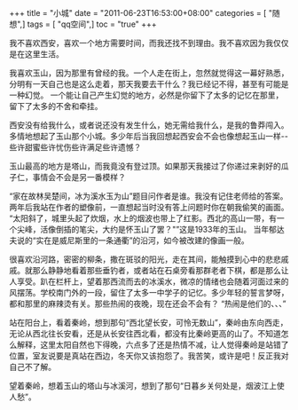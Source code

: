+++
title = "小城"
date = "2011-06-23T16:53:00+08:00"
categories = [ "随想",]
tags = [ "qq空间",]
toc = "true"
+++


我不喜欢西安，喜欢一个地方需要时间，而我还找不到理由。我不喜欢因为我仅仅是在这里生活。

我喜欢玉山，因为那里有曾经的我。一个人走在街上，忽然就觉得这一幕好熟悉，分明有一天自己也是这么走着，那天我要去干什么？我已经记不得，甚至有可能是一种幻觉。
一个能让自己产生幻觉的地方，必然是你留下了太多的记忆在那里，留下了太多的不舍和牵挂。

西安没有给我什么，或者说还没有发生什么，她无需给我什么，是我的鲁莽闯入。多情地想起了玉山那个小城。多少年后当我回想起西安会不会也像想起玉山一样--些许甜蜜些许忧伤些许满足些许遗憾？

玉山最高的地方是塔山，而我竟没有登过顶。如果那天我接过了你递过来剥好的瓜子仁，事情会不会是另一番模样？

“家在故林吴楚间，冰为溪水玉为山”题目问作者是谁。我没有记住老师给的答案。两年后我站在作者的塑像前，一直想起当时没有答上问题时你在朝我偷笑的画面。
“太阳斜了，城里头起了炊烟，水上的烟波也带上了红影。西北的高山一带，有一个尖峰，活像倒插的笔尖，大约是怀玉山了罢？"”这是1933年的玉山。 当年郁达夫说的“实在是威尼斯里的一条通衢”的沿河，如今被改建的像画一般。

很喜欢沿河路，密密的柳条，撒在斑驳的阳光，走在其间，能触摸到心中的悲悲戚戚。就那么静静地看着那些垂钓者，或者站在石桌旁看那群老者下棋，都是那么让人享受。趴在栏杆上，望着那西流而去的冰溪水，微凉的情绪也会随着河面过来的风摆荡。学校南门外的一段，留住了太多一中学子的记忆。多少年轻的誓言梦呀，都和那里的麻辣烫有关。那些热闹的夜晚，现在还会不会有？
“热闹是他们的、、、”

站在阳台上，看着秦岭，想到那句“西北望长安，可怜无数山”，秦岭由东向西走，无论从西北往长安看，还是从长安往西北看，都没有比秦岭更高的山了。不知道怎么解释，这里太阳自然也下得晚，六点多了还是热情不减，让人觉得秦岭是站错了位置，室友说要是真站在西边，冬天你又该抱怨了。我苦笑，或许是吧！反正我对自己不了解。

望着秦岭，想着玉山的塔山与冰溪河，想到了那句“日暮乡关何处是，烟波江上使人愁”。
